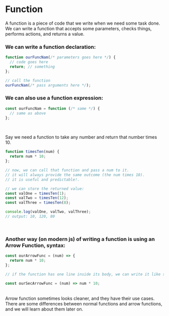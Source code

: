 # Function

A function is a piece of code that we write when we need some task done. We can write a function that accepts some parameters, checks things, performs actions, and returns a value.
<br>

### We can write a function declaration:

```js
function ourFuncNam(/* parameters goes here */) {
  // code goes here
  return; // something
};

// call the function
ourFuncNam(/* pass arguments here */);
```

### We can also use a function expression:

```js
const ourFuncNam = function (/* same */) {
  // same as above
};
```

<br>

Say we need a function to take any number and return that number times 10.

```js
function timesTen(num) {
  return num * 10;
};

// now, we can call that function and pass a num to it.
// it will always provide the same outcome (the num times 10).
// it is useful and predictable!.

// we can store the returned value:
const valOne = timesTen(1);
const valTwo = timesTen(12);
const valThree = timesTen(8);

console.log(valOne, valTwo, valThree);
// output: 10, 120, 80
```

<br>

### Another way (on modern js) of writing a function is using an Arrow Function, syntax:

```js
const ourArrowFunc = (num) => {
  return num * 10;
};

// if the function has one line inside its body, we can write it like so:

const ourSecArrowFunc = (num) => num * 10;
```

<br>
Arrow function sometimes looks cleaner, and they have their use cases.
There are some differences between normal functions and arrow functions, and we will learn about them later on.
